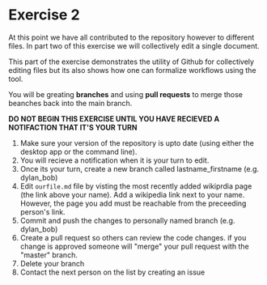 # Exercise 2
At this point we have all contributed to the repository however to different files.  In part two of this exercise we will collectively edit a single document.

This part of the exercise demonstrates the utility of Github for collectively editing files but its also shows how one can formalize workflows using the tool.  

You will be greating **branches** and using **pull requests** to merge those beanches back into the main branch. 

**DO NOT BEGIN THIS EXERCISE UNTIL YOU HAVE RECIEVED A NOTIFACTION THAT IT'S YOUR TURN**

1. Make sure your version of the repository is upto date (using either the desktop app or the command line).
2. You will recieve a notification when it is your turn to edit.
3. Once its your turn, create a new branch called lastname_firstname (e.g. dylan_bob)
3. Edit `ourfile.md` file by visting the most recently added wikiprdia page (the link above your name).  Add a wikipedia link next to your name.  However, the page you add must be reachable from the preceeding person's link.  
4. Commit and push the changes to personally named branch (e.g. dylan_bob)
5. Create a pull request so others can review the code changes.  if you change is approved someone will "merge" your pull request with the "master" branch.
7. Delete your branch
8. Contact the next person on the list by creating an issue